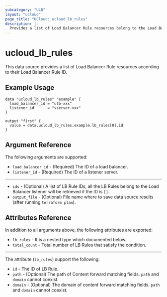 ```yaml
---
subcategory: "ULB"
layout: "ucloud"
page_title: "UCloud: ucloud_lb_rules"
description: |-
  Provides a list of Load Balancer Rule resources belong to the Load Balancer listener.
---
```


# ucloud_lb_rules

This data source provides a list of Load Balancer Rule resources according to their Load Balancer Rule ID.

## Example Usage

```hcl
data "ucloud_lb_rules" "example" {
  load_balancer_id = "ulb-xxx"
  listener_id      = "vserver-xxx"
}

output "first" {
  value = data.ucloud_lb_rules.example.lb_rules[0].id
}
```

## Argument Reference

The following arguments are supported:

* `load_balancer_id` - (Required) The ID of a load balancer.
* `listener_id` - (Required) The ID of a listener server.

- - -

* `ids` - (Optional) A list of LB Rule IDs, all the LB Rules belong to the Load Balancer listener will be retrieved if the ID is `[]`.
* `output_file` - (Optional) File name where to save data source results (after running `terraform plan`).

## Attributes Reference

In addition to all arguments above, the following attributes are exported:

* `lb_rules` - It is a nested type which documented below.
* `total_count` - Total number of LB Rules that satisfy the condition.

- - -

The attribute (`lb_rules`) support the following:

* `id` - The ID of LB Rule.
* `path` - (Optional) The path of Content forward matching fields. `path` and `domain` cannot coexist.
* `domain` - (Optional) The domain of content forward matching fields. `path` and `domain` cannot coexist.